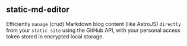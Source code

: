 ## static-md-editor

Efficiently `manage` (crud) Markdown blog content (like AstroJS) `directly` from your `static site` using the GitHub API, with your personal access token stored in encrypted local storage.
